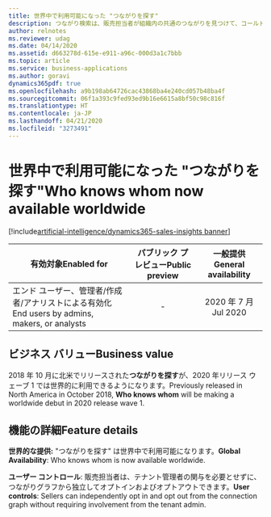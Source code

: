```yaml
---
title: 世界中で利用可能になった "つながりを探す"
description: つながり検索は、販売担当者が組織内の共通のつながりを見つけて、コールド リードをウォーム リードに変換し、回答率を高めたり、関心を高めたりするのに役立ちます。
author: relnotes
ms.reviewer: udag
ms.date: 04/14/2020
ms.assetid: d663278d-615e-e911-a96c-000d3a1c7bbb
ms.topic: article
ms.service: business-applications
ms.author: goravi
dynamics365pdf: true
ms.openlocfilehash: a9b198ab64726cac43868ba4e240cd057b48ba4f
ms.sourcegitcommit: 06f1a393c9fed93ed9b16e6615a8bf50c98c816f
ms.translationtype: HT
ms.contentlocale: ja-JP
ms.lasthandoff: 04/21/2020
ms.locfileid: "3273491"
---
```

# <a name="who-knows-whom-now-available-worldwide"></a><span data-ttu-id="ac014-103">世界中で利用可能になった "つながりを探す"</span><span class="sxs-lookup"><span data-stu-id="ac014-103">Who knows whom now available worldwide</span></span>
[!include[artificial-intelligence/dynamics365-sales-insights banner](../includes/artificial-intelligence/dynamics365-sales-insights.md)]

| <span data-ttu-id="ac014-104">有効対象</span><span class="sxs-lookup"><span data-stu-id="ac014-104">Enabled for</span></span>    |  <span data-ttu-id="ac014-105">パブリック プレビュー</span><span class="sxs-lookup"><span data-stu-id="ac014-105">Public preview</span></span> | <span data-ttu-id="ac014-106">一般提供</span><span class="sxs-lookup"><span data-stu-id="ac014-106">General availability</span></span> | 
| ---------- | :----------: |:----------: |
|<span data-ttu-id="ac014-107">エンド ユーザー、管理者/作成者/アナリストによる有効化</span><span class="sxs-lookup"><span data-stu-id="ac014-107">End users by admins, makers, or analysts</span></span>|-| <span data-ttu-id="ac014-108">2020 年 7 月</span><span class="sxs-lookup"><span data-stu-id="ac014-108">Jul 2020</span></span>|


## <a name="business-value"></a><span data-ttu-id="ac014-109">ビジネス バリュー</span><span class="sxs-lookup"><span data-stu-id="ac014-109">Business value</span></span>
<!-- bv start -->
<span data-ttu-id="ac014-110">2018 年 10 月に北米でリリースされた**つながりを探す**が、2020 年リリース ウェーブ 1 では世界的に利用できるようになります。</span><span class="sxs-lookup"><span data-stu-id="ac014-110">Previously released in North America in October 2018, **Who knows whom** will be making a worldwide debut in 2020 release wave 1.</span></span>
<!-- bv end -->



## <a name="feature-details"></a><span data-ttu-id="ac014-111">機能の詳細</span><span class="sxs-lookup"><span data-stu-id="ac014-111">Feature details</span></span>
<!--feature detail start -->
<span data-ttu-id="ac014-112">**世界的な提供:** "つながりを探す" は世界中で利用可能になります。</span><span class="sxs-lookup"><span data-stu-id="ac014-112">**Global Availability**: Who knows whom is now available worldwide.</span></span>

<span data-ttu-id="ac014-113">**ユーザー コントロール**: 販売担当者は、テナント管理者の関与を必要とせずに、つながりグラフから独立してオプトインおよびオプトアウトできます。</span><span class="sxs-lookup"><span data-stu-id="ac014-113">**User controls**: Sellers can independently opt in and opt out from the connection graph without requiring involvement from the tenant admin.</span></span>
<!--feature detail end -->









